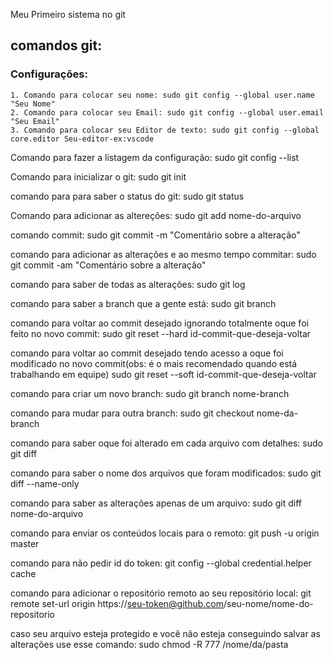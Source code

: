 Meu Primeiro sistema no git

## comandos git:

### Configurações:<br/>
    1. Comando para colocar seu nome: sudo git config --global user.name "Seu Nome"
    2. Comando para colocar seu Email: sudo git config --global user.email "Seu Email"
    3. Comando para colocar seu Editor de texto: sudo git config --global core.editor Seu-editor-ex:vscode

Comando para fazer a listagem da configuração: sudo git config --list

Comando para inicializar o git: sudo git init

comando para para saber o status do git: sudo git status

Comando para adicionar as altereções: sudo git add nome-do-arquivo

comando commit: sudo git commit -m "Comentário sobre a alteração"

comando para adicionar as alterações e ao mesmo tempo commitar: sudo git commit -am "Comentário sobre a alteração"

comando para saber de todas as alterações: sudo git log

comando para saber a branch que a gente está: sudo git branch

comando para voltar ao commit desejado ignorando totalmente oque foi feito no novo commit: sudo git reset --hard id-commit-que-deseja-voltar

comando para voltar ao commit desejado tendo acesso a oque foi modificado no novo commit(obs: é o mais recomendado quando está trabalhando em equipe)
        sudo git reset --soft id-commit-que-deseja-voltar

comando para criar um novo branch: sudo git branch nome-branch

comando para mudar para outra branch: sudo git checkout nome-da-branch

comando para saber oque foi alterado em cada arquivo com detalhes: sudo git diff

comando para saber o nome dos arquivos que foram modificados: sudo git diff --name-only

comando para saber as alterações apenas de um arquivo: sudo git diff nome-do-arquivo

comando para enviar os conteúdos locais para o remoto: git push -u origin master

comando para não pedir id do token: git config --global credential.helper cache

comando para adicionar o repositório remoto ao seu repositório local: git remote set-url origin https://seu-token@github.com/seu-nome/nome-do-repositorio

caso seu arquivo esteja protegido e você não esteja conseguindo salvar as alterações use esse comando: sudo chmod -R 777 /nome/da/pasta


